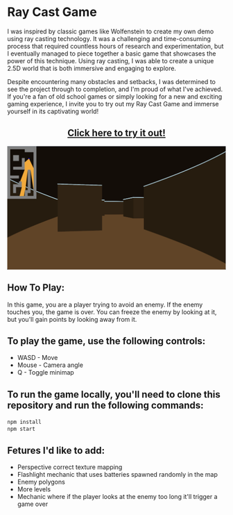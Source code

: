 # Ray Cast Game
I was inspired by classic games like Wolfenstein to create my own demo using ray casting technology. It was a challenging and time-consuming process that required countless hours of research and experimentation, but I eventually managed to piece together a basic game that showcases the power of this technique. Using ray casting, I was able to create a unique 2.5D world that is both immersive and engaging to explore. 

Despite encountering many obstacles and setbacks, I was determined to see the project through to completion, and I'm proud of what I've achieved. If you're a fan of old school games or simply looking for a new and exciting gaming experience, I invite you to try out my Ray Cast Game and immerse yourself in its captivating world!


<h2 align="center"><a href="https://andrew32a.github.io/ray-cast-game/">Click here to try it out!</a></h3>

<img src="https://github.com/Andrew32A/ray-cast-game/blob/main/public/textures/screenshot.png" align="center">

## How To Play:
In this game, you are a player trying to avoid an enemy. If the enemy touches you, the game is over. You can freeze the enemy by looking at it, but you'll gain points by looking away from it.

## To play the game, use the following controls:

- WASD - Move </br>
- Mouse - Camera angle </br>
- Q - Toggle minimap </br>

## To run the game locally, you'll need to clone this repository and run the following commands:

``` mySQL
npm install
npm start
```

## Fetures I'd like to add:
- Perspective correct texture mapping
- Flashlight mechanic that uses batteries spawned randomly in the map
- Enemy polygons
- More levels
- Mechanic where if the player looks at the enemy too long it'll trigger a game over

